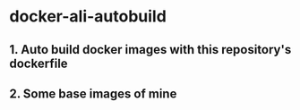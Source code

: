 # docker-ali-autobuild

## 1. Auto build docker images with this repository's dockerfile

## 2. Some base images of mine

